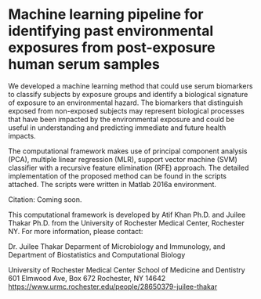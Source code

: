 # Machine learning pipeline for identifying past environmental exposures from post-exposure human serum samples

We developed a machine learning method that could use serum biomarkers to classify subjects by exposure groups and identify a biological signature of exposure to an environmental hazard. The biomarkers that distinguish exposed from non-exposed subjects may represent biological processes that have been impacted by the environmental exposure and could be useful in understanding and predicting immediate and future health impacts. 

The computational framework makes use of principal component analysis (PCA), multiple linear regression (MLR), support vector machine (SVM) classifier with a recursive feature elimination (RFE) approach. The detailed implementation of the proposed method can be found in the scripts attached. The scripts were written in Matlab 2016a environment.

Citation: Coming soon.  

This computational framework is developed by Atif Khan Ph.D. and Juilee Thakar Ph.D. from the University of Rochester Medical Center, Rochester NY. For more information, please contact:

Dr. Juilee Thakar
Deparment of Microbiology and Immunology, and 
Department of Biostatistics and Computational Biology 

University of Rochester Medical Center
School of Medicine and Dentistry
601 Elmwood Ave, Box 672
Rochester, NY 14642
https://www.urmc.rochester.edu/people/28650379-juilee-thakar 
